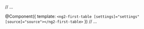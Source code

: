 // ...

@Component({
  template: `
    <ng2-first-table [settings]="settings" [source]="source"></ng2-first-table>
  `
})
// ...